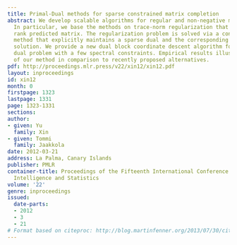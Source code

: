 ```yaml
---
title: Primal-Dual methods for sparse constrained matrix completion
abstract: We develop scalable algorithms for regular and non-negative matrix completion.
  In particular, we base the methods on trace-norm regularization that induces a low
  rank predicted matrix. The regularization problem is solved via a constraint generation
  method that explicitly maintains a sparse dual and the corresponding low rank primal
  solution. We provide a new dual block coordinate descent algorithm for solving the
  dual problem with a few spectral constraints. Empirical results illustrate the effectiveness
  of our method in comparison to recently proposed alternatives.
pdf: http://proceedings.mlr.press/v22/xin12/xin12.pdf
layout: inproceedings
id: xin12
month: 0
firstpage: 1323
lastpage: 1331
page: 1323-1331
sections: 
author:
- given: Yu
  family: Xin
- given: Tommi
  family: Jaakkola
date: 2012-03-21
address: La Palma, Canary Islands
publisher: PMLR
container-title: Proceedings of the Fifteenth International Conference on Artificial
  Intelligence and Statistics
volume: '22'
genre: inproceedings
issued:
  date-parts:
  - 2012
  - 3
  - 21
# Format based on citeproc: http://blog.martinfenner.org/2013/07/30/citeproc-yaml-for-bibliographies/
---
```


